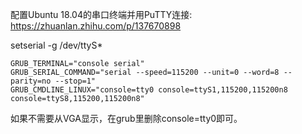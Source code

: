 
配置Ubuntu 18.04的串口终端并用PuTTY连接: https://zhuanlan.zhihu.com/p/137670898


setserial -g /dev/ttyS*

```
GRUB_TERMINAL="console serial"
GRUB_SERIAL_COMMAND="serial --speed=115200 --unit=0 --word=8 --parity=no --stop=1"
GRUB_CMDLINE_LINUX="console=tty0 console=ttyS1,115200,115200n8 console=ttyS8,115200,115200n8"
```

如果不需要从VGA显示，在grub里删除console=tty0即可。

